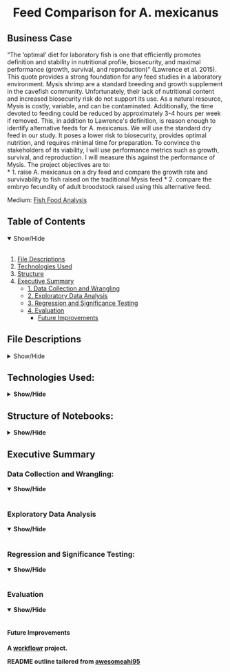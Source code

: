 <h1 align='center'> Feed Comparison for A. mexicanus </h1>

## Business Case

“The ‘optimal’ diet for laboratory fish is one that efficiently promotes definition and stability in nutritional profile, biosecurity, and maximal performance (growth, survival, and reproduction)” (Lawrence et al. 2015). This quote provides a strong foundation for any feed studies in a laboratory environment. Mysis shrimp are a standard breeding and growth supplement in the cavefish community.  Unfortunately, their lack of nutritional content and increased biosecurity risk do not support its use. 
As a natural resource, Mysis is costly, variable, and can be contaminated. Additionally, the time devoted to feeding could be reduced by approximately 3-4 hours per week if removed. This, in addition to Lawrence's definition, is reason enough to identify alternative feeds for A. mexicanus.
We will use the standard dry feed in our study. It poses a lower risk to biosecurity, provides optimal nutrition, and requires minimal time for preparation. To convince the stakeholders of its viability, I will use performance metrics such as growth, survival, and reproduction.  I will measure this against the performance of Mysis. 
 The project objectives are to:
 <br>
     * 1. raise A. mexicanus on a dry feed and compare the growth rate and survivability to fish raised on the traditional Mysis feed
     * 2. compare the embryo fecundity of adult broodstock raised using this alternative feed.


Medium: [Fish Food Analysis](https://medium.com/@Andrew-Ingalls/a-change-in-diet-fish-food-analysis-fce185e251bc)

## Table of Contents
<details open>
  <summary>Show/Hide</summary>
  <br>
  
1. [ File Descriptions ](#File_Description)
2. [ Technologies Used ](#Technologies_Used)    
3. [ Structure ](#Structure)
4. [ Executive Summary ](#Executive_Summary)
   * [ 1. Data Collection and Wrangling ](#Data_Collection_and_Wrangling)
   * [ 2. Exploratory Data Analysis ](#Exploratory_Data_Analysis) 
   * [ 3. Regression and Significance Testing ](#Regression_and_Significance_Test)
   * [ 4. Evaluation ](#Evaluation)
       * [ Future Improvements ](#Future_Improvements)
</details>

## File Descriptions
<details>
<a name="File_Description"></a>
<summary>Show/Hide</summary>
 <br>

  * <strong>[ analysis ](https://github.com/chabazite/Mysis_Dry_Comparison/tree/main/analysis) </stong>: 
  * <strong>[ code ](https://github.com/chabazite/Mysis_Dry_Comparison/tree/main/code) </stong>: 
  * <strong>[ data ](https://github.com/chabazite/Mysis_Dry_Comparison/tree/main/data) </stong>:
  * <strong>[ docs ](https://github.com/chabazite/Mysis_Dry_Comparison/tree/main/docs) </stong>:
  * <strong>[ output ](https://github.com/chabazite/Mysis_Dry_Comparison/tree/main/output) </stong>:
  
 </details>

## Technologies Used:
<details>
<a name="Technologies_Used"></a>
<summary>Show/Hide</summary>
<br>
 
* <strong>RStudio</strong>
</details>
  
## Structure of Notebooks:
<details>
<a name="Structure"></a>
<summary>Show/Hide</summary>
<br>
 </details>
 
<a name="Executive_Summary"></a>
## Executive Summary

<a name="Data_Collection_and_Wrangling"></a>
### Data Collection and Wrangling:
<details open>
<summary>Show/Hide</summary>
<br>
  </details>
  
<a name="Exploratory_Data_Analysis"></a>
### Exploratory Data Analysis
<details open>
<summary>Show/Hide</summary>
<br>
  </details>
  
<a name="Regression_and_Significance_Test"></a>
### Regression and Significance Testing:
<details open>
<summary>Show/Hide</summary>
<br> 
  </details>
 
<a name="Evaluation"></a>
### Evaluation
<details open>
<summary>Show/Hide</summary>
<br>
 <a name="Future_Improvements"></a>
  
#### Future Improvements
  </details>
  
A [workflowr][] project.

README outline tailored from [awesomeahi95][]

[workflowr]: https://github.com/workflowr/workflowr

[awesomeahi95]: https://github.com/awesomeahi95
